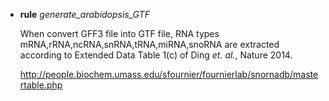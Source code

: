 * **rule** _generate_arabidopsis_GTF_

	When convert GFF3 file into GTF file, RNA types mRNA,rRNA,ncRNA,snRNA,tRNA,miRNA,snoRNA are extracted according to Extended Data Table 1(c) of Ding *et. al.*, Nature 2014.


    http://people.biochem.umass.edu/sfournier/fournierlab/snornadb/mastertable.php
    